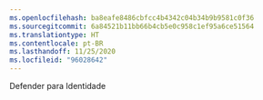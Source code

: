 ```yaml
---
ms.openlocfilehash: ba8eafe8486cbfcc4b4342c04b34b9b9581c0f36
ms.sourcegitcommit: 6a84521b11bb66b4cb5e0c958c1ef95a6ce51564
ms.translationtype: HT
ms.contentlocale: pt-BR
ms.lasthandoff: 11/25/2020
ms.locfileid: "96028642"
---
```

Defender para Identidade